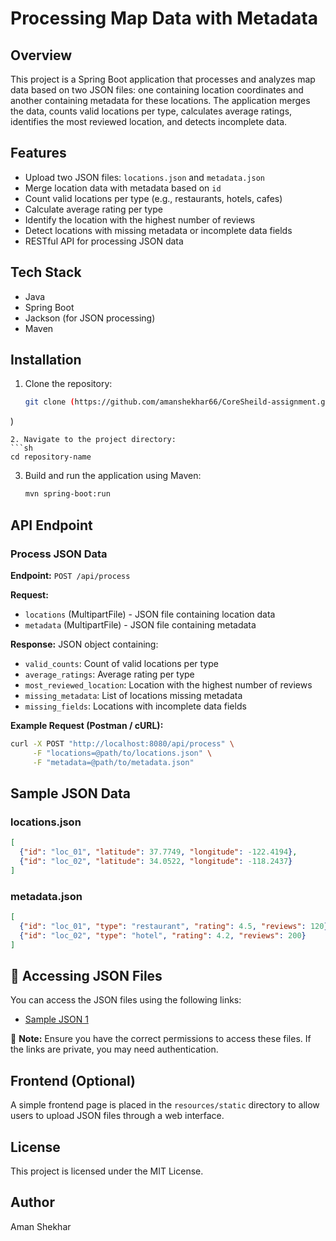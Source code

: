 # Processing Map Data with Metadata

## Overview
This project is a Spring Boot application that processes and analyzes map data based on two JSON files: one containing location coordinates and another containing metadata for these locations. The application merges the data, counts valid locations per type, calculates average ratings, identifies the most reviewed location, and detects incomplete data.

## Features
- Upload two JSON files: `locations.json` and `metadata.json`
- Merge location data with metadata based on `id`
- Count valid locations per type (e.g., restaurants, hotels, cafes)
- Calculate average rating per type
- Identify the location with the highest number of reviews
- Detect locations with missing metadata or incomplete data fields
- RESTful API for processing JSON data

## Tech Stack
- Java
- Spring Boot
- Jackson (for JSON processing)
- Maven

## Installation
1. Clone the repository:
   ```sh
   git clone (https://github.com/amanshekhar66/CoreSheild-assignment.git)
)
   ```
2. Navigate to the project directory:
   ```sh
   cd repository-name
   ```
3. Build and run the application using Maven:
   ```sh
   mvn spring-boot:run
   ```

## API Endpoint
### Process JSON Data
**Endpoint:** `POST /api/process`

**Request:**
- `locations` (MultipartFile) - JSON file containing location data
- `metadata` (MultipartFile) - JSON file containing metadata

**Response:** JSON object containing:
- `valid_counts`: Count of valid locations per type
- `average_ratings`: Average rating per type
- `most_reviewed_location`: Location with the highest number of reviews
- `missing_metadata`: List of locations missing metadata
- `missing_fields`: Locations with incomplete data fields

**Example Request (Postman / cURL):**
```sh
curl -X POST "http://localhost:8080/api/process" \
     -F "locations=@path/to/locations.json" \
     -F "metadata=@path/to/metadata.json"
```

## Sample JSON Data
### locations.json
```json
[
  {"id": "loc_01", "latitude": 37.7749, "longitude": -122.4194},
  {"id": "loc_02", "latitude": 34.0522, "longitude": -118.2437}
]
```

### metadata.json
```json
[
  {"id": "loc_01", "type": "restaurant", "rating": 4.5, "reviews": 120},
  {"id": "loc_02", "type": "hotel", "rating": 4.2, "reviews": 200}
]
```
## 📂 Accessing JSON Files

You can access the JSON files using the following links:

- [Sample JSON 1](https://drive.google.com/drive/folders/1SCNJ5hDIEa4R20yd_8MpprnvkmjijmAi?usp=sharing)

📌 **Note:** Ensure you have the correct permissions to access these files. If the links are private, you may need authentication.


## Frontend (Optional)
A simple frontend page is placed in the `resources/static` directory to allow users to upload JSON files through a web interface.

## License
This project is licensed under the MIT License.

## Author
Aman Shekhar

